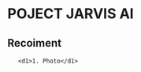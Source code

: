<html>
   <head></head>
   <body>
       <h1>POJECT JARVIS AI</h1>
       <h2>Recoiment</h2>
       
       <d1>1. Photo</d1>
       
       
       
       
       
       
       
       
       
       
       
   </body>
</html>


<!-- CSS codes -->

